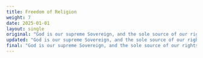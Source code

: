 ```yaml
---
title: Freedom of Religion
weight: 7
date: 2025-01-01
layout: single
original: "God is our supreme Sovereign, and the sole source of our rights. We must therefore, be free to worship Him in public and private. Government holds no authority to restrict public prayer or other forms of public religious expression. (Bill of Rights: 1st Amendment. Utah Constitution: Article 1, Section 4)"
updated: "God is our supreme Sovereign, and the sole source of our rights. We must therefore, be free to worship Him in public and private. Government holds no authority to restrict public prayer or other forms of public religious expression. (Bill of Rights: 1st Amendment. Utah Constitution: Article 1, Section 4)"
final: "God is our supreme Sovereign, and the sole source of our rights. We must therefore, be free to worship Him in public and private. Government holds no authority to restrict public prayer or other forms of public religious expression. (Bill of Rights: 1st Amendment. Utah Constitution: Article 1, Section 4)"
---
```

